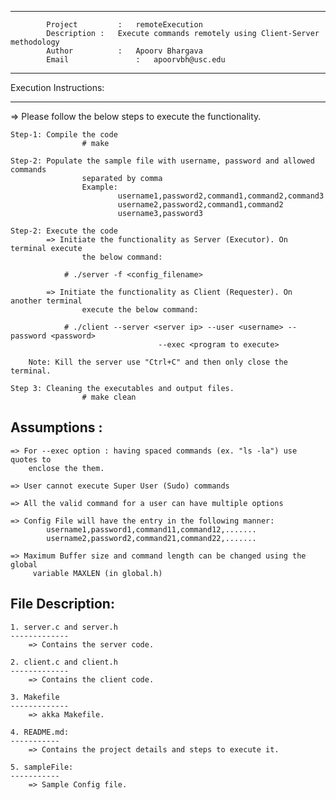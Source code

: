 **************************************************************
			Project 		:	remoteExecution
			Description :	Execute commands remotely using Client-Server methodology
			Author			:	Apoorv Bhargava
			Email				:	apoorvbh@usc.edu
**************************************************************

Execution Instructions:
***********************
=> Please follow the below steps to execute the functionality.
	
	Step-1: Compile the code
					# make
	
	Step-2: Populate the sample file with username, password and allowed commands
					separated by comma
					Example: 
							username1,password2,command1,command2,command3
							username2,password2,command1,command2
							username3,password3
							
	Step-2: Execute the code
			=> Initiate the functionality as Server (Executor). On terminal execute 
					the below command:
				
				# ./server -f <config_filename>

			=> Initiate the functionality as Client (Requester). On another terminal
					execute the below command:
				
				# ./client --server <server ip> --user <username> --password <password> 
									 --exec <program to execute>
	
		Note: Kill the server use "Ctrl+C" and then only close the terminal.
				
	Step 3: Cleaning the executables and output files.
					# make clean

Assumptions :
--------------------
	=> For --exec option : having spaced commands (ex. "ls -la") use quotes to 
		enclose the them.
	
	=> User cannot execute Super User (Sudo) commands
	
	=> All the valid command for a user can have multiple options
	
	=> Config File will have the entry in the following manner:
			username1,password1,command11,command12,.......
			username2,password2,command21,command22,.......
	
	=> Maximum Buffer size and command length can be changed using the global 
		 variable MAXLEN (in global.h)
	
File Description:
-----------------

	1. server.c and server.h
	-------------
		=> Contains the server code.

	2. client.c and client.h
	-------------
		=> Contains the client code.
	
	3. Makefile
	-------------
		=> akka Makefile.
		
	4. README.md:
	-----------
		=> Contains the project details and steps to execute it.
	
	5. sampleFile:
	-----------
		=> Sample Config file.
